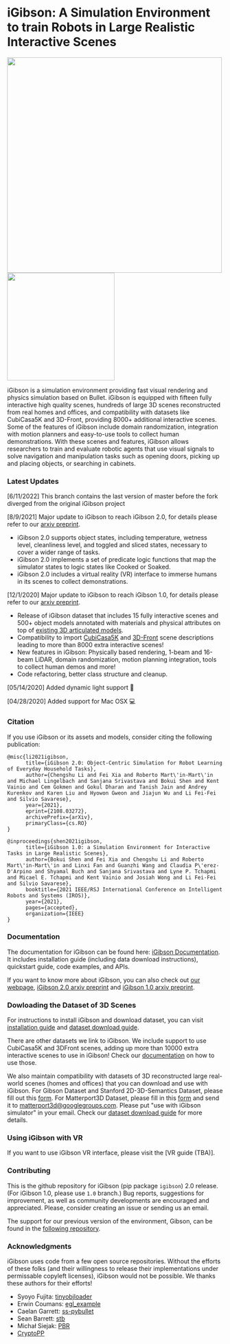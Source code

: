 #  iGibson: A Simulation Environment to train Robots in Large Realistic Interactive Scenes

<img src="./docs/images/igibsonlogo.png" width="500"> <img src="./docs/images/igibson.gif" width="250"> 

iGibson is a simulation environment providing fast visual rendering and physics simulation based on Bullet. iGibson is equipped with fifteen fully interactive high quality scenes, hundreds of large 3D scenes reconstructed from real homes and offices, and compatibility with datasets like CubiCasa5K and 3D-Front, providing 8000+ additional interactive scenes. Some of the features of iGibson include domain randomization, integration with motion planners and easy-to-use tools to collect human demonstrations. With these scenes and features, iGibson allows researchers to train and evaluate robotic agents that use visual signals to solve navigation and manipulation tasks such as opening doors, picking up and placing objects, or searching in cabinets.

### Latest Updates
[6/11/2022] This branch contains the last version of master before the fork diverged from the original iGibson project

[8/9/2021] Major update to iGibson to reach iGibson 2.0, for details please refer to our [arxiv preprint](https://arxiv.org/abs/2108.03272). 

-  iGibson 2.0 supports object states, including temperature, wetness level, cleanliness level, and toggled and sliced states, necessary to cover a wider range of tasks. 
- iGibson 2.0 implements a set of predicate logic functions that map the simulator states to logic states like Cooked or Soaked.
- iGibson 2.0 includes a virtual reality (VR) interface to immerse humans in its scenes to collect demonstrations. 


[12/1/2020] Major update to iGibson to reach iGibson 1.0, for details please refer to our [arxiv preprint](https://arxiv.org/abs/2012.02924). 

- Release of iGibson dataset that includes 15 fully interactive scenes and 500+ object models annotated with materials and physical attributes on top of [existing 3D articulated models](https://cs.stanford.edu/~kaichun/partnet/).
- Compatibility to import [CubiCasa5K](https://github.com/CubiCasa/CubiCasa5k) and [3D-Front](https://tianchi.aliyun.com/specials/promotion/alibaba-3d-scene-dataset) scene descriptions leading to more than 8000 extra interactive scenes!
- New features in iGibson: Physically based rendering, 1-beam and 16-beam LiDAR, domain randomization, motion planning integration, tools to collect human demos and more!
- Code refactoring, better class structure and cleanup. 

[05/14/2020] Added dynamic light support :flashlight:

[04/28/2020] Added support for Mac OSX :computer:

### Citation
If you use iGibson or its assets and models, consider citing the following publication:

```
@misc{li2021igibson,
      title={iGibson 2.0: Object-Centric Simulation for Robot Learning of Everyday Household Tasks}, 
      author={Chengshu Li and Fei Xia and Roberto Mart\'in-Mart\'in and Michael Lingelbach and Sanjana Srivastava and Bokui Shen and Kent Vainio and Cem Gokmen and Gokul Dharan and Tanish Jain and Andrey Kurenkov and Karen Liu and Hyowon Gweon and Jiajun Wu and Li Fei-Fei and Silvio Savarese},
      year={2021},
      eprint={2108.03272},
      archivePrefix={arXiv},
      primaryClass={cs.RO}
}
```

```
@inproceedings{shen2021igibson,
      title={iGibson 1.0: a Simulation Environment for Interactive Tasks in Large Realistic Scenes}, 
      author={Bokui Shen and Fei Xia and Chengshu Li and Roberto Mart\'in-Mart\'in and Linxi Fan and Guanzhi Wang and Claudia P\'erez-D'Arpino and Shyamal Buch and Sanjana Srivastava and Lyne P. Tchapmi and Micael E. Tchapmi and Kent Vainio and Josiah Wong and Li Fei-Fei and Silvio Savarese},
      booktitle={2021 IEEE/RSJ International Conference on Intelligent Robots and Systems (IROS)},
      year={2021},
      pages={accepted},
      organization={IEEE}
}
```

### Documentation
The documentation for iGibson can be found here: [iGibson Documentation](http://svl.stanford.edu/igibson/docs/). It includes installation guide (including data download instructions), quickstart guide, code examples, and APIs.

If you want to know more about iGibson, you can also check out [our webpage](http://svl.stanford.edu/igibson),  [iGibson 2.0 arxiv preprint](https://arxiv.org/abs/2108.03272) and [iGibson 1.0 arxiv preprint](https://arxiv.org/abs/2012.02924).

### Dowloading the Dataset of 3D Scenes

For instructions to install iGibson and download dataset, you can visit [installation guide](http://svl.stanford.edu/igibson/docs/installation.html) and [dataset download guide](http://svl.stanford.edu/igibson/docs/dataset.html).

There are other datasets we link to iGibson. We include support to use CubiCasa5K and 3DFront scenes, adding up more than 10000 extra interactive scenes to use in iGibson! Check our [documentation](https://github.com/StanfordVL/iGibson/tree/master/igibson/utils/data_utils/ext_scene) on how to use those.

We also maintain compatibility with datasets of 3D reconstructed large real-world scenes (homes and offices) that you can download and use with iGibson. For Gibson Dataset and Stanford 2D-3D-Semantics Dataset, please fill out this [form](https://forms.gle/36TW9uVpjrE1Mkf9A). For Matterport3D Dataset, please fill in this [form](http://dovahkiin.stanford.edu/matterport/public/MP_TOS.pdf) and send it to [matterport3d@googlegroups.com](mailto:matterport3d@googlegroups.com). Please put "use with iGibson simulator" in your email. Check our [dataset download guide](http://svl.stanford.edu/igibson/docs/dataset.html) for more details.

### Using iGibson with VR
If you want to use iGibson VR interface, please visit the [VR guide (TBA)].


### Contributing
This is the github repository for iGibson (pip package `igibson`) 2.0 release. (For iGibson 1.0, please use `1.0` branch.) Bug reports, suggestions for improvement, as well as community developments are encouraged and appreciated. Please, consider creating an issue or sending us an email. 

The support for our previous version of the environment, Gibson, can be found in the [following repository](http://github.com/StanfordVL/GibsonEnv/).

### Acknowledgments

iGibson uses code from a few open source repositories. Without the efforts of these folks (and their willingness to release their implementations under permissable copyleft licenses), iGibson would not be possible. We thanks these authors for their efforts!

- Syoyo Fujita: [tinyobjloader](https://github.com/syoyo/tinyobjloader)
- Erwin Coumans: [egl_example](https://github.com/erwincoumans/egl_example)
- Caelan Garrett: [ss-pybullet](https://github.com/caelan/ss-pybullet)
- Sean Barrett: [stb](https://github.com/nothings/stb)
- Michał Siejak: [PBR](https://github.com/Nadrin/PBR)
- [CryptoPP](https://www.cryptopp.com/)
